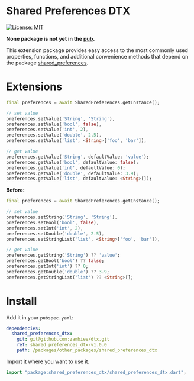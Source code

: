 # Shared Preferences DTX

<a href="https://opensource.org/licenses/MIT"><img src="https://img.shields.io/badge/license-MIT-purple.svg" alt="License: MIT"></a>

**None package is not yet in the [pub](https://pub.dev/).**

This extension package provides easy access to the most commonly used properties, functions, and additional convenience methods that depend on the package [shared_preferences](https://pub.dev/packages/shared_preferences).

# Extensions

```dart
final preferences = await SharedPreferences.getInstance();

// set value
preferences.setValue('String', 'String'),
preferences.setValue('bool', false),
preferences.setValue('int', 2),
preferences.setValue('double', 2.5),
preferences.setValue('list', <String>['foo', 'bar']),

// get value
preferences.getValue('String', defaultValue: 'value');
preferences.getValue('bool', defaultValue: false);
preferences.getValue('int', defaultValue: 0);
preferences.getValue('double', defaultValue: 3.9);
preferences.getValue('list', defaultValue: <String>[]);
```

**Before:**
```dart
final preferences = await SharedPreferences.getInstance();

// set value
preferences.setString('String', 'String'),
preferences.setBool('bool', false),
preferences.setInt('int', 2),
preferences.setDouble('double', 2.5),
preferences.setStringList('list', <String>['foo', 'bar']),

// get value
preferences.getString('String') ?? 'value';
preferences.getBool('bool') ?? false;
preferences.getInt('int') ?? 0;
preferences.getDouble('double') ?? 3.9;
preferences.getStringList('list') ?? <String>[];
```

# Install

Add it in your `pubspec.yaml`:

```yaml
dependencies:
  shared_preferences_dtx:
    git: git@github.com:zambiee/dtx.git
    ref: shared_preferences_dtx-v1.0.0
    path: /packages/other_packages/shared_preferences_dtx
```

Import it where you want to use it.

```dart
import "package:shared_preferences_dtx/shared_preferences_dtx.dart";
```
